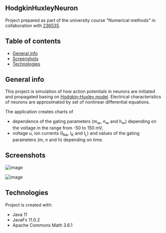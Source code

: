 ## HodgkinHuxleyNeuron

Project prepared as part of the university course "Numerical methods" in collaboration with [236535](https://github.com/236535).

## Table of contents
* [General info](#general-info)
* [Screenshots](#screenshots)
* [Technologies](#technologies)

## General info
This project is simulation of how action potentials in neurons are initiated and propagated basing on [Hodgkin–Huxley model](https://en.wikipedia.org/wiki/Hodgkin%E2%80%93Huxley_model). Electrical characteristics of neurons are approximated by set of nonlinear differential equations.

The application creates charts of 
* dependence of the gating parameters (m<sub>∞</sub>, n<sub>∞</sub> and h<sub>∞</sub>) depending on the voltage in the range from -50 to 150 mV,
* voltage u, ion currents (I<sub>Na</sub>, I<sub>K</sub> and I<sub>L</sub>) and values of the gating parameters (m, n and h) depending on time.

## Screenshots
![image](https://user-images.githubusercontent.com/44273512/121694273-4254f280-caca-11eb-9893-aef517b96667.png)

![image](https://user-images.githubusercontent.com/44273512/121695848-c065c900-cacb-11eb-9bb1-09e47211519a.png)

## Technologies
Project is created with:
* Java 11
* JavaFx 11.0.2
* Apache Commons Math 3.6.1
